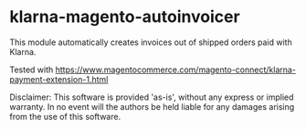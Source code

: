 # klarna-magento-autoinvoicer

This module automatically creates invoices out of shipped orders paid with Klarna.

Tested with https://www.magentocommerce.com/magento-connect/klarna-payment-extension-1.html

Disclaimer:
This software is provided 'as-is', without any express or implied
warranty. In no event will the authors be held liable for any damages
arising from the use of this software.